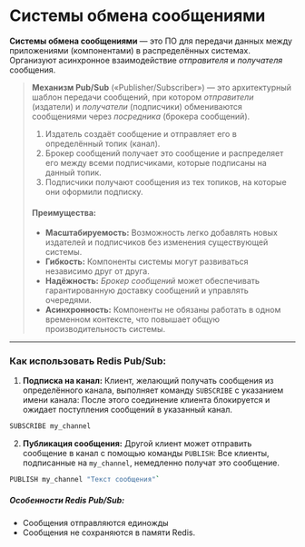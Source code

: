  

# Системы обмена сообщениями

**Системы обмена сообщениями** — это ПО для передачи данных между приложениями (компонентами) в распределённых системах. 
Организуют асинхронное взаимодействие *отправителя* и *получателя* сообщения. 

> **Механизм Pub/Sub** («Publisher/Subscriber») — это архитектурный шаблон передачи сообщений, при котором *отправители* (издатели) и *получатели* (подписчики) обмениваются сообщениями через *посредника* (брокера сообщений). 
> 1. Издатель создаёт сообщение и отправляет его в определённый топик (канал).
> 2. Брокер сообщений получает это сообщение и распределяет его между всеми подписчиками, которые подписаны на данный топик.
> 3. Подписчики получают сообщения из тех топиков, на которые они оформили подписку.
> 
> #### Преимущества:
> - **Масштабируемость:** Возможность легко добавлять новых издателей и подписчиков без изменения существующей системы.
> - **Гибкость:** Компоненты системы могут развиваться независимо друг от друга.
> - **Надёжность:** *Брокер сообщений* может обеспечивать гарантированную доставку сообщений и управлять очередями.
> - **Асинхронность:** Компоненты не обязаны работать в одном временном контексте, что повышает общую производительность системы.

---

### **Как использовать Redis Pub/Sub:**

1. **Подписка на канал:** Клиент, желающий получать сообщения из определённого канала, выполняет команду `SUBSCRIBE` с указанием имени канала:
	После этого соединение клиента блокируется и ожидает поступления сообщений в указанный канал.
```bash
SUBSCRIBE my_channel
```
    
2. **Публикация сообщения:** Другой клиент может отправить сообщение в канал с помощью команды `PUBLISH`:
    Все клиенты, подписанные на `my_channel`, немедленно получат это сообщение.
```bash
PUBLISH my_channel "Текст сообщения"`
```

##### Особенности Redis Pub/Sub:
- Сообщения отправляются единожды
- Сообщения не сохраняются в памяти Redis.